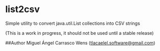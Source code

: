 list2csv
=======

Simple utility to convert java.util.List collections into CSV strings

(This is a work in progress, it should not be used until a stable release)

##Author
Miguel Ángel Carrasco Wens (<tlacaelel.software@gmail.com>)
